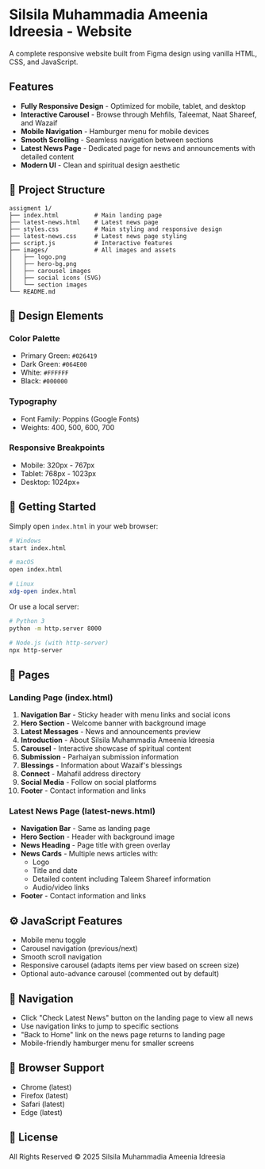 # Silsila Muhammadia Ameenia Idreesia - Website

A complete responsive website built from Figma design using vanilla HTML, CSS, and JavaScript.
##  Features

- **Fully Responsive Design** - Optimized for mobile, tablet, and desktop
- **Interactive Carousel** - Browse through Mehfils, Taleemat, Naat Shareef, and Wazaif
- **Mobile Navigation** - Hamburger menu for mobile devices
- **Smooth Scrolling** - Seamless navigation between sections
- **Latest News Page** - Dedicated page for news and announcements with detailed content
- **Modern UI** - Clean and spiritual design aesthetic

## 📁 Project Structure

```
assigment 1/
├── index.html          # Main landing page
├── latest-news.html    # Latest news page
├── styles.css          # Main styling and responsive design
├── latest-news.css     # Latest news page styling
├── script.js           # Interactive features
├── images/             # All images and assets
│   ├── logo.png
│   ├── hero-bg.png
│   ├── carousel images
│   ├── social icons (SVG)
│   └── section images
└── README.md
```

## 🎨 Design Elements

### Color Palette
- Primary Green: `#026419`
- Dark Green: `#064E00`
- White: `#FFFFFF`
- Black: `#000000`

### Typography
- Font Family: Poppins (Google Fonts)
- Weights: 400, 500, 600, 700

### Responsive Breakpoints
- Mobile: 320px - 767px
- Tablet: 768px - 1023px
- Desktop: 1024px+

## 🚀 Getting Started

Simply open `index.html` in your web browser:

```bash
# Windows
start index.html

# macOS
open index.html

# Linux
xdg-open index.html
```

Or use a local server:

```bash
# Python 3
python -m http.server 8000

# Node.js (with http-server)
npx http-server
```

## 📱 Pages

### Landing Page (index.html)
1. **Navigation Bar** - Sticky header with menu links and social icons
2. **Hero Section** - Welcome banner with background image
3. **Latest Messages** - News and announcements preview
4. **Introduction** - About Silsila Muhammadia Ameenia Idreesia
5. **Carousel** - Interactive showcase of spiritual content
6. **Submission** - Parhaiyan submission information
7. **Blessings** - Information about Wazaif's blessings
8. **Connect** - Mahafil address directory
9. **Social Media** - Follow on social platforms
10. **Footer** - Contact information and links

### Latest News Page (latest-news.html)
- **Navigation Bar** - Same as landing page
- **Hero Section** - Header with background image
- **News Heading** - Page title with green overlay
- **News Cards** - Multiple news articles with:
  - Logo
  - Title and date
  - Detailed content including Taleem Shareef information
  - Audio/video links
- **Footer** - Contact information and links

## ⚙️ JavaScript Features

- Mobile menu toggle
- Carousel navigation (previous/next)
- Smooth scroll navigation
- Responsive carousel (adapts items per view based on screen size)
- Optional auto-advance carousel (commented out by default)

## 🔗 Navigation

- Click "Check Latest News" button on the landing page to view all news
- Use navigation links to jump to specific sections
- "Back to Home" link on the news page returns to landing page
- Mobile-friendly hamburger menu for smaller screens

## 🎯 Browser Support

- Chrome (latest)
- Firefox (latest)
- Safari (latest)
- Edge (latest)

## 📄 License

All Rights Reserved © 2025 Silsila Muhammadia Ameenia Idreesia
